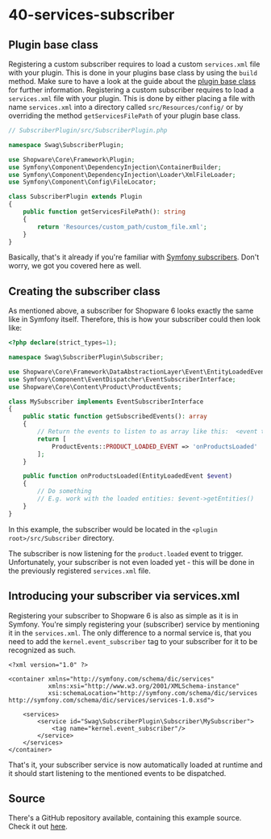# 40-services-subscriber

## Plugin base class

Registering a custom subscriber requires to load a custom `services.xml` file with your plugin. This is done in your plugins base class by using the `build` method. Make sure to have a look at the guide about the [plugin base class](10-plugin-base.md) for further information. Registering a custom subscriber requires to load a `services.xml` file with your plugin. This is done by either placing a file with name `services.xml` into a directory called `src/Resources/config/` or by overriding the method `getServicesFilePath` of your plugin base class.

```php
// SubscriberPlugin/src/SubscriberPlugin.php

namespace Swag\SubscriberPlugin;

use Shopware\Core\Framework\Plugin;
use Symfony\Component\DependencyInjection\ContainerBuilder;
use Symfony\Component\DependencyInjection\Loader\XmlFileLoader;
use Symfony\Component\Config\FileLocator;

class SubscriberPlugin extends Plugin
{
    public function getServicesFilePath(): string
    {
        return 'Resources/custom_path/custom_file.xml';
    }
}
```

Basically, that's it already if you're familiar with [Symfony subscribers](https://symfony.com/doc/current/event_dispatcher.html#creating-an-event-subscriber). Don't worry, we got you covered here as well.

## Creating the subscriber class

As mentioned above, a subscriber for Shopware 6 looks exactly the same like in Symfony itself. Therefore, this is how your subscriber could then look like:

```php
<?php declare(strict_types=1);

namespace Swag\SubscriberPlugin\Subscriber;

use Shopware\Core\Framework\DataAbstractionLayer\Event\EntityLoadedEvent;
use Symfony\Component\EventDispatcher\EventSubscriberInterface;
use Shopware\Core\Content\Product\ProductEvents;

class MySubscriber implements EventSubscriberInterface
{
    public static function getSubscribedEvents(): array
    {
        // Return the events to listen to as array like this:  <event to listen to> => <method to execute>
        return [
            ProductEvents::PRODUCT_LOADED_EVENT => 'onProductsLoaded'
        ];
    }

    public function onProductsLoaded(EntityLoadedEvent $event)
    {
        // Do something
        // E.g. work with the loaded entities: $event->getEntities()
    }
}
```

In this example, the subscriber would be located in the `<plugin root>/src/Subscriber` directory.

The subscriber is now listening for the `product.loaded` event to trigger. Unfortunately, your subscriber is not even loaded yet - this will be done in the previously registered `services.xml` file.

## Introducing your subscriber via services.xml

Registering your subscriber to Shopware 6 is also as simple as it is in Symfony. You're simply registering your \(subscriber\) service by mentioning it in the `services.xml`. The only difference to a normal service is, that you need to add the `kernel.event_subscriber` tag to your subscriber for it to be recognized as such.

```markup
<?xml version="1.0" ?>

<container xmlns="http://symfony.com/schema/dic/services"
           xmlns:xsi="http://www.w3.org/2001/XMLSchema-instance"
           xsi:schemaLocation="http://symfony.com/schema/dic/services http://symfony.com/schema/dic/services/services-1.0.xsd">

    <services>
        <service id="Swag\SubscriberPlugin\Subscriber\MySubscriber">
            <tag name="kernel.event_subscriber"/>
        </service>
    </services>
</container>
```

That's it, your subscriber service is now automatically loaded at runtime and it should start listening to the mentioned events to be dispatched.

## Source

There's a GitHub repository available, containing this example source. Check it out [here](https://github.com/shopware/swag-docs-subscriber-plugin).

